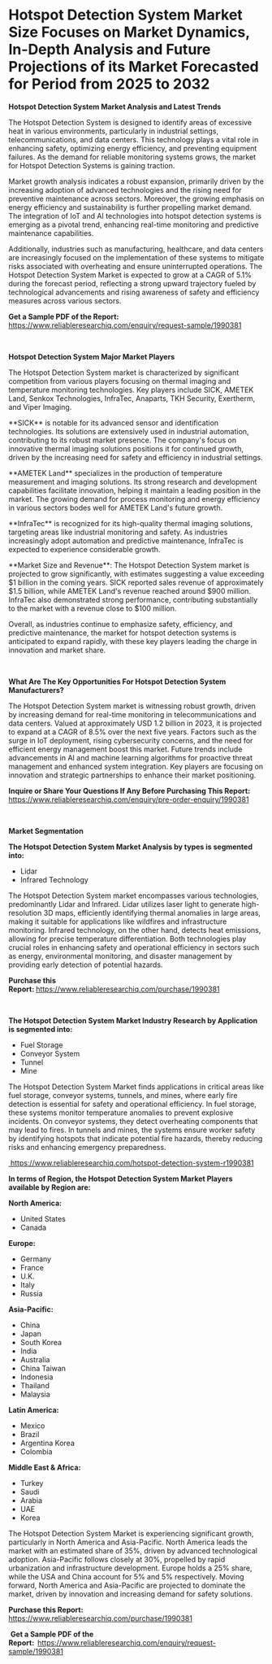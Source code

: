 <p><h1>Hotspot Detection System Market Size Focuses on Market Dynamics, In-Depth Analysis and Future Projections of its Market Forecasted for Period from 2025 to 2032</h1></p><p><strong>Hotspot Detection System Market Analysis and Latest Trends</strong></p>
<p><p>The Hotspot Detection System is designed to identify areas of excessive heat in various environments, particularly in industrial settings, telecommunications, and data centers. This technology plays a vital role in enhancing safety, optimizing energy efficiency, and preventing equipment failures. As the demand for reliable monitoring systems grows, the market for Hotspot Detection Systems is gaining traction.</p><p>Market growth analysis indicates a robust expansion, primarily driven by the increasing adoption of advanced technologies and the rising need for preventive maintenance across sectors. Moreover, the growing emphasis on energy efficiency and sustainability is further propelling market demand. The integration of IoT and AI technologies into hotspot detection systems is emerging as a pivotal trend, enhancing real-time monitoring and predictive maintenance capabilities.</p><p>Additionally, industries such as manufacturing, healthcare, and data centers are increasingly focused on the implementation of these systems to mitigate risks associated with overheating and ensure uninterrupted operations. The Hotspot Detection System Market is expected to grow at a CAGR of 5.1% during the forecast period, reflecting a strong upward trajectory fueled by technological advancements and rising awareness of safety and efficiency measures across various sectors.</p></p>
<p><strong>Get a Sample PDF of the Report:&nbsp;</strong> <a href="https://www.reliableresearchiq.com/enquiry/request-sample/1990381?utm_campaign=973&utm_medium=2&utm_source=Github&utm_content=ia&utm_term=12042025&utm_id=hotspot-detection-system">https://www.reliableresearchiq.com/enquiry/request-sample/1990381</a></p>
<p>&nbsp;</p>
<p><strong>Hotspot Detection System Major Market Players</strong></p>
<p><p>The Hotspot Detection System market is characterized by significant competition from various players focusing on thermal imaging and temperature monitoring technologies. Key players include SICK, AMETEK Land, Senkox Technologies, InfraTec, Anaparts, TKH Security, Exertherm, and Viper Imaging.</p><p>**SICK** is notable for its advanced sensor and identification technologies. Its solutions are extensively used in industrial automation, contributing to its robust market presence. The company's focus on innovative thermal imaging solutions positions it for continued growth, driven by the increasing need for safety and efficiency in industrial settings.</p><p>**AMETEK Land** specializes in the production of temperature measurement and imaging solutions. Its strong research and development capabilities facilitate innovation, helping it maintain a leading position in the market. The growing demand for process monitoring and energy efficiency in various sectors bodes well for AMETEK Land's future growth.</p><p>**InfraTec** is recognized for its high-quality thermal imaging solutions, targeting areas like industrial monitoring and safety. As industries increasingly adopt automation and predictive maintenance, InfraTec is expected to experience considerable growth.</p><p>**Market Size and Revenue**: The Hotspot Detection System market is projected to grow significantly, with estimates suggesting a value exceeding $1 billion in the coming years. SICK reported sales revenue of approximately $1.5 billion, while AMETEK Land's revenue reached around $900 million. InfraTec also demonstrated strong performance, contributing substantially to the market with a revenue close to $100 million.</p><p>Overall, as industries continue to emphasize safety, efficiency, and predictive maintenance, the market for hotspot detection systems is anticipated to expand rapidly, with these key players leading the charge in innovation and market share.</p></p>
<p>&nbsp;</p>
<p><strong>What Are The Key Opportunities For Hotspot Detection System Manufacturers?</strong></p>
<p><p>The Hotspot Detection System market is witnessing robust growth, driven by increasing demand for real-time monitoring in telecommunications and data centers. Valued at approximately USD 1.2 billion in 2023, it is projected to expand at a CAGR of 8.5% over the next five years. Factors such as the surge in IoT deployment, rising cybersecurity concerns, and the need for efficient energy management boost this market. Future trends include advancements in AI and machine learning algorithms for proactive threat management and enhanced system integration. Key players are focusing on innovation and strategic partnerships to enhance their market positioning.</p></p>
<p><strong>Inquire or Share Your Questions If Any Before Purchasing This Report:</strong> <a href="https://www.reliableresearchiq.com/enquiry/pre-order-enquiry/1990381?utm_campaign=973&utm_medium=2&utm_source=Github&utm_content=ia&utm_term=12042025&utm_id=hotspot-detection-system">https://www.reliableresearchiq.com/enquiry/pre-order-enquiry/1990381</a></p>
<p>&nbsp;</p>
<p><strong>Market Segmentation</strong></p>
<p><strong>The Hotspot Detection System Market Analysis by types is segmented into:</strong></p>
<p><ul><li>Lidar</li><li>Infrared Technology</li></ul></p>
<p><p>The Hotspot Detection System market encompasses various technologies, predominantly Lidar and Infrared. Lidar utilizes laser light to generate high-resolution 3D maps, efficiently identifying thermal anomalies in large areas, making it suitable for applications like wildfires and infrastructure monitoring. Infrared technology, on the other hand, detects heat emissions, allowing for precise temperature differentiation. Both technologies play crucial roles in enhancing safety and operational efficiency in sectors such as energy, environmental monitoring, and disaster management by providing early detection of potential hazards.</p></p>
<p><strong>Purchase this Report:&nbsp;</strong><a href="https://www.reliableresearchiq.com/purchase/1990381?utm_campaign=973&utm_medium=2&utm_source=Github&utm_content=ia&utm_term=12042025&utm_id=hotspot-detection-system">https://www.reliableresearchiq.com/purchase/1990381</a></p>
<p>&nbsp;</p>
<p><strong>The Hotspot Detection System Market Industry Research by Application is segmented into:</strong></p>
<p><ul><li>Fuel Storage</li><li>Conveyor System</li><li>Tunnel</li><li>Mine</li></ul></p>
<p><p>The Hotspot Detection System Market finds applications in critical areas like fuel storage, conveyor systems, tunnels, and mines, where early fire detection is essential for safety and operational efficiency. In fuel storage, these systems monitor temperature anomalies to prevent explosive incidents. On conveyor systems, they detect overheating components that may lead to fires. In tunnels and mines, the systems ensure worker safety by identifying hotspots that indicate potential fire hazards, thereby reducing risks and enhancing emergency preparedness.</p></p>
<p><a href="https://www.reliableresearchiq.com/hotspot-detection-system-r1990381?utm_campaign=973&utm_medium=2&utm_source=Github&utm_content=ia&utm_term=12042025&utm_id=hotspot-detection-system">&nbsp;https://www.reliableresearchiq.com/hotspot-detection-system-r1990381</a></p>
<p><strong>In terms of Region, the Hotspot Detection System Market Players available by Region are:</strong></p>
<p>
    <p> <strong> North America: </strong>
        <ul>
            <li>United States</li>
            <li>Canada</li>
        </ul>
        </p> 
    <p> <strong> Europe: </strong>
        <ul>
            <li>Germany</li>
            <li>France</li>
            <li>U.K.</li>
            <li>Italy</li>
            <li>Russia</li>
        </ul>
        </p> 
    <p> <strong> Asia-Pacific: </strong>
        <ul>
            <li>China</li>
            <li>Japan</li>
            <li>South Korea</li>
            <li>India</li>
            <li>Australia</li>
            <li>China Taiwan</li>
            <li>Indonesia</li>
            <li>Thailand</li>
            <li>Malaysia</li>
        </ul>
        </p> 
    <p> <strong> Latin America: </strong>
        <ul>
            <li>Mexico</li>
            <li>Brazil</li>
            <li>Argentina Korea</li>
            <li>Colombia</li>
        </ul>
        </p> 
    <p> <strong> Middle East & Africa: </strong>
        <ul>
            <li>Turkey</li>
            <li>Saudi</li>
            <li>Arabia</li>
            <li>UAE</li>
            <li>Korea</li>
        </ul>
    </p>
    </p>
<p><p>The Hotspot Detection System Market is experiencing significant growth, particularly in North America and Asia-Pacific. North America leads the market with an estimated share of 35%, driven by advanced technological adoption. Asia-Pacific follows closely at 30%, propelled by rapid urbanization and infrastructure development. Europe holds a 25% share, while the USA and China account for 5% and 5% respectively. Moving forward, North America and Asia-Pacific are projected to dominate the market, driven by innovation and increasing demand for safety solutions.</p></p>
<p><strong>Purchase this Report: </strong><a href="https://www.reliableresearchiq.com/purchase/1990381?utm_campaign=973&utm_medium=2&utm_source=Github&utm_content=ia&utm_term=12042025&utm_id=hotspot-detection-system">https://www.reliableresearchiq.com/purchase/1990381</a></p>
<p>&nbsp;<strong>Get a Sample PDF of the Report:&nbsp;&nbsp;</strong><a href="https://www.reliableresearchiq.com/enquiry/request-sample/1990381?utm_campaign=973&utm_medium=2&utm_source=Github&utm_content=ia&utm_term=12042025&utm_id=hotspot-detection-system">https://www.reliableresearchiq.com/enquiry/request-sample/1990381</a></p>
<p><strong></strong></p>
<p><p></p><p></p><p></p></p>